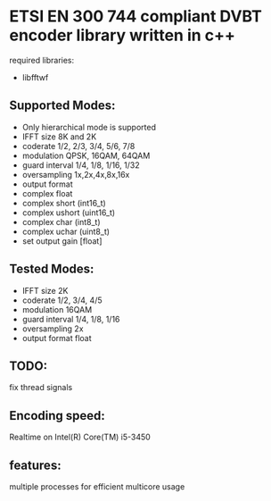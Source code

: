 ETSI EN 300 744 compliant DVBT encoder library written in c++
==============

required libraries:

* libfftwf

Supported Modes:
---------------
* Only hierarchical mode is supported
* IFFT size 8K and 2K
* coderate 1/2, 2/3, 3/4, 5/6, 7/8
* modulation QPSK, 16QAM, 64QAM
* guard interval 1/4, 1/8, 1/16, 1/32
* oversampling 1x,2x,4x,8x,16x
* output format
 * complex float
 * complex short (int16_t)
 * complex ushort (uint16_t)
 * complex char (int8_t)
 * complex uchar (uint8_t)
* set output gain [float]

Tested Modes:
------------------------
* IFFT size 2K
* coderate 1/2, 3/4, 4/5
* modulation 16QAM
* guard interval 1/4, 1/8, 1/16
* oversampling 2x
* output format float

TODO:
---------------
fix thread signals

Encoding speed:
---------------
Realtime on Intel(R) Core(TM) i5-3450

features:
--------------
multiple processes for efficient multicore usage 
